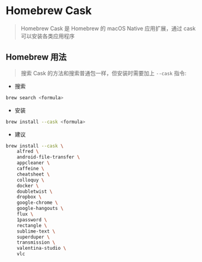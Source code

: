 # Homebrew Cask

> Homebrew Cask 是 Homebrew 的 macOS Native 应用扩展，通过 cask 可以安装各类应用程序

## Homebrew 用法
> 搜索 Cask 的方法和搜索普通包一样，但安装时需要加上 `--cask` 指令:

* 搜索

```bash
brew search <formula>
```

* 安装

```bash
brew install --cask <formula>
```

* 建议

```bash
brew install --cask \
    alfred \
    android-file-transfer \
    appcleaner \
    caffeine \
    cheatsheet \
    colloquy \
    docker \
    doubletwist \
    dropbox \
    google-chrome \
    google-hangouts \
    flux \
    1password \
    rectangle \
    sublime-text \
    superduper \
    transmission \
    valentina-studio \
    vlc
```